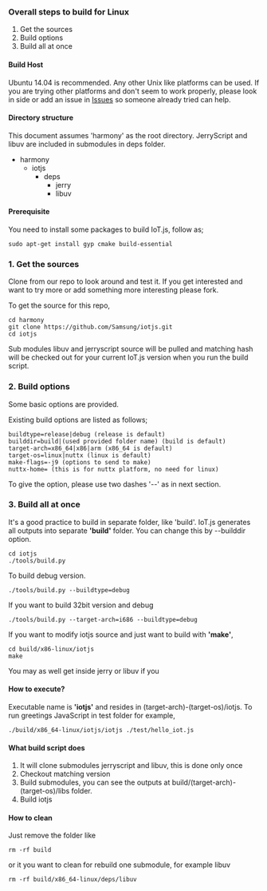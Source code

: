### Overall steps to build for Linux
1. Get the sources
2. Build options
3. Build all at once

#### Build Host
Ubuntu 14.04 is recommended. Any other Unix like platforms can be used. If you are trying other platforms and don't seem to work properly, please look in side or add an issue in [Issues](https://github.com/Samsung/iotjs/issues) so someone already tried can help.

#### Directory structure

This document assumes 'harmony' as the root directory. JerryScript and libuv are included in submodules in deps folder.

* harmony
    * iotjs
        * deps
            * jerry
            * libuv

#### Prerequisite

You need to install some packages to build IoT.js, follow as;

```
sudo apt-get install gyp cmake build-essential
```


### 1. Get the sources

Clone from our repo to look around and test it. If you get interested and want to try more or add something more interesting please fork.

To get the source for this repo, 
```
cd harmony
git clone https://github.com/Samsung/iotjs.git
cd iotjs
```

Sub modules libuv and jerryscript source will be pulled and matching hash will be checked out for your current IoT.js version when you run the build script.


### 2. Build options

Some basic options are provided.

Existing build options are listed as follows;
```
buildtype=release|debug (release is default)
builddir=build|(used provided folder name) (build is default)
target-arch=x86_64|x86|arm (x86_64 is default)
target-os=linux|nuttx (linux is default)
make-flags=-j9 (options to send to make)
nuttx-home= (this is for nuttx platform, no need for linux)
```

To give the option, please use two dashes '--' as in next section.

### 3. Build all at once

It's a good practice to build in separate folder, like 'build'. IoT.js generates all outputs into separate **'build'** folder. You can change this by --builddir option.

```
cd iotjs
./tools/build.py
```

To build debug version. 
```
./tools/build.py --buildtype=debug
```

If you want to build 32bit version and debug
```
./tools/build.py --target-arch=i686 --buildtype=debug
```

If you want to modify iotjs source and just want to build with **'make'**,
```
cd build/x86-linux/iotjs
make
```
You may as well get inside jerry or libuv if you 


#### How to execute?

Executable name is **'iotjs'** and resides in (target-arch)-(target-os)/iotjs. To run greetings JavaScript in test folder for example,

```
./build/x86_64-linux/iotjs/iotjs ./test/hello_iot.js
```

#### What build script does

1. It will clone submodules jerryscript and libuv, this is done only once
2. Checkout matching version
3. Build submodules, you can see the outputs at build/(target-arch)-(target-os)/libs folder.
4. Build iotjs


#### How to clean

Just remove the folder like
```
rm -rf build
```
or it you want to clean for rebuild one submodule, for example libuv
```
rm -rf build/x86_64-linux/deps/libuv
```

